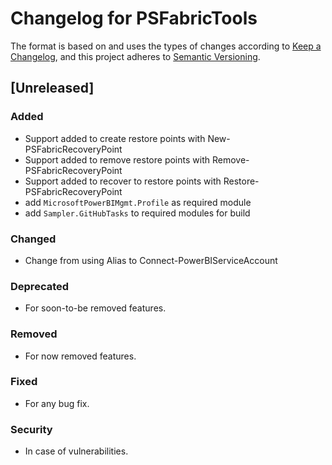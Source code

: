 # Changelog for PSFabricTools

The format is based on and uses the types of changes according to [Keep a Changelog](https://keepachangelog.com/en/1.0.0/),
and this project adheres to [Semantic Versioning](https://semver.org/spec/v2.0.0.html).

## [Unreleased]

### Added

- Support added to create restore points with New-PSFabricRecoveryPoint
- Support added to remove restore points with Remove-PSFabricRecoveryPoint
- Support added to recover to restore points with Restore-PSFabricRecoveryPoint
- add `MicrosoftPowerBIMgmt.Profile` as required module
- add `Sampler.GitHubTasks` to required modules for build

### Changed

- Change from using Alias to Connect-PowerBIServiceAccount

### Deprecated

- For soon-to-be removed features.

### Removed

- For now removed features.

### Fixed

- For any bug fix.

### Security

- In case of vulnerabilities.
